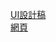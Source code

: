 [UI設計稿](https://xd.adobe.com/spec/6d92e666-53be-4c29-725c-b3d84379249f-1ba3/specs/)  
[網頁](https://chite.github.io/w6/dist/)